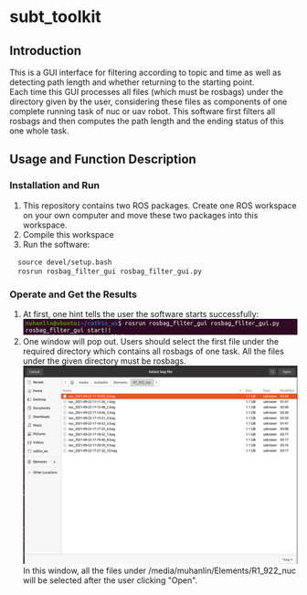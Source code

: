 # subt_toolkit
## Introduction
This is a GUI interface for filtering according to topic and time as well as detecting path length and whether returning to the starting point.   
Each time this GUI processes all files (which must be rosbags) under the directory given by the user, considering these files as components of one complete running task of nuc or uav robot. This software first filters all rosbags and then computes the path length and the ending status of this one whole task.

## Usage and Function Description
### Installation and Run
1. This repository contains two ROS packages. Create one ROS workspace on your own computer and move these two packages into this workspace.
2. Compile this workspace
3. Run the software:
```
  source devel/setup.bash
  rosrun rosbag_filter_gui rosbag_filter_gui.py
```

### Operate and Get the Results
1. At first, one hint tells the user the software starts successfully:![start](image.png)
2. One window will pop out. Users should select the first file under the required directory which contains all rosbags of one task. All the files under the given directory must be rosbags. ![select bag](select_bag.png)
In this window, all the files under /media/muhanlin/Elements/R1_922_nuc will be selected after the user clicking "Open". 
